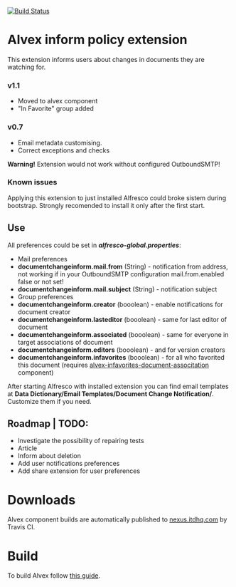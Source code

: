 [![Build Status](https://travis-ci.org/ITDSystems/alvex-inform-policy-extension.svg?branch=master)](https://travis-ci.org/ITDSystems/alvex-inform-policy-extension)

Alvex inform policy extension
========================

This extension informs users about changes in documents they are watching for.

### v1.1
* Moved to alvex component
* "In Favorite" group added

### v0.7
* Email metadata customising.
* Correct exceptions and checks

**Warning!** Extension would not work without configured OutboundSMTP!

### Known issues
Applying this extension to just installed Alfresco could broke sistem during bootstrap. Strongly recomended to install it only after the first start.

Use
-----
All preferences could be set in ***alfresco-global.properties***:

* Mail preferences
 * **documentchangeinform.mail.from** (String) - notification from address, not working if in your OutboundSMTP configuration mail.from.enabled false or not set!
 * **documentchangeinform.mail.subject** (String) - notification subject
* Group preferences
 * **documentchangeinform.creator** (booolean) - enable notifications for document creator
 * **documentchangeinform.lasteditor** (booolean) - same for last editor of document
 * **documentchangeinform.associated** (booolean) - same for everyone in target associations of document
 * **documentchangeinform.editors** (booolean) - and for version creators
 * **documentchangeinform.infavorites** (booolean) - for all who favorited this document (requires [alvex-infavorites-document-associtation](https://github.com/ITDSystems/alvex-infavorites-document-association) component)

After starting Alfresco with installed extension you can find email templates at **Data Dictionary/Email Templates/Document Change Notification/**. Customize them if you need.

Roadmap | TODO:
-----
* Investigate the possibility of repairing tests
* Article
* Inform about deletion
* Add user notifications preferences
* Add share extension for user preferences

# Downloads

Alvex component builds are automatically published to [nexus.itdhq.com](http://nexus.itdhq.com) by Travis CI.

# Build

To build Alvex follow [this guide](https://github.com/ITDSystems/alvex#build-component-from-source).
